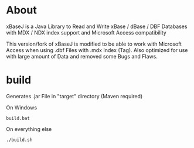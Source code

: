 # About

xBaseJ is a Java Library to Read and Write xBase / dBase / DBF Databases with MDX / NDX index support and Microsoft Access compatibility 

This version/fork of xBaseJ is modified to be able to work with Microsoft Access when using .dbf Files with .mdx Index (Tag). Also optimized for use with large amount of Data and removed some Bugs and Flaws.

# build
Generates .jar File in "target" directory (Maven required)

On Windows

    build.bat
On everything else

    ./build.sh

